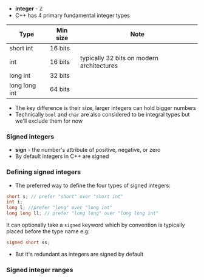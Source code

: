 - **integer** - $\mathbb{Z}$
- C++ has 4 primary fundamental integer types

| Type          | Min size | Note                                      |
| ------------- | -------- | ----------------------------------------- |
| short int     | 16 bits  |                                           |
| int           | 16 bits  | typically 32 bits on modern architectures |
| long int      | 32 bits  |                                           |
| long long int | 64 bits  |                                           |
- The key difference is their size, larger integers can hold bigger numbers
- Technically `bool` and `char` are also considered to be integral types but we'll exclude them for now
### Signed integers
- **sign** - the number's attribute of positive, negative, or zero
- By default integers in C++ are signed
### Defining signed integers
- The preferred way to define the four types of signed integers:
```cpp
short s; // prefer "short" over "short int"
int i;
long l; //prefer "long" over "long int"
long long ll; // prefer "long long" over "long long int"
```

It can optionally take a `signed` keyword which by convention is typically placed before the type name
e.g:
```cpp
signed short ss;
```

- But it's redundant as integers are signed by default
### Signed integer ranges
